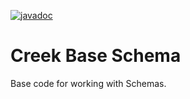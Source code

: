 [![javadoc](https://javadoc.io/badge2/org.creekservice/creek-base-schema/javadoc.svg)](https://javadoc.io/doc/org.creekservice/creek-base-schema)

# Creek Base Schema

Base code for working with Schemas.